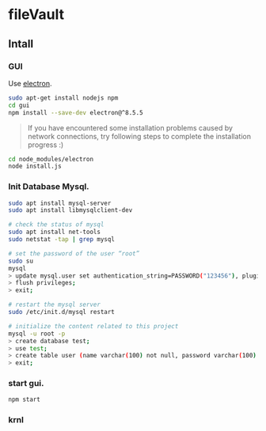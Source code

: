 # fileVault

## Intall

### GUI

Use [electron](https://www.electronjs.org/).

```bash
sudo apt-get install nodejs npm
cd gui
npm install --save-dev electron@^8.5.5
```

> If you have encountered some installation problems caused by network connections, try following steps to complete the installation progress :)

```bash
cd node_modules/electron
node install.js
```

### Init Database Mysql.

```bash
sudo apt install mysql-server
sudo apt install libmysqlclient-dev

# check the status of mysql
sudo apt install net-tools
sudo netstat -tap | grep mysql

# set the password of the user “root”
sudo su
mysql
> update mysql.user set authentication_string=PASSWORD("123456"), plugin="mysql_native_password" where user="root";
> flush privileges;
> exit;

# restart the mysql server
sudo /etc/init.d/mysql restart

# initialize the content related to this project
mysql -u root -p
> create database test;
> use test;
> create table user (name varchar(100) not null, password varchar(100) not null);
> exit;
```

### start gui.

```bash
npm start
```

### krnl


